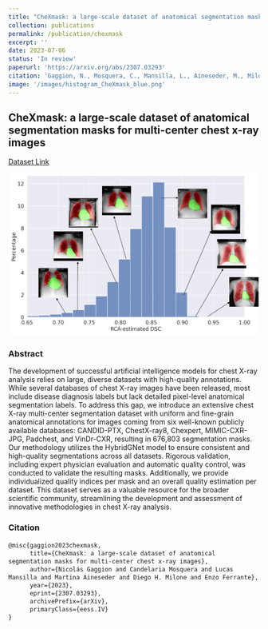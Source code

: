 ```yaml
---
title: "CheXmask: a large-scale dataset of anatomical segmentation masks for multi-center chest x-ray images"
collection: publications
permalink: /publication/chexmask
excerpt: ''
date: 2023-07-06
status: 'In review'
paperurl: 'https://arxiv.org/abs/2307.03293'
citation: 'Gaggion, N., Mosquera, C., Mansilla, L., Aineseder, M., Milone, D. H., & Ferrante, E. (2023). CheXmask: a large-scale dataset of anatomical segmentation masks for multi-center chest x-ray images. arXiv preprint arXiv:2307.03293.'
image: '/images/histogram_CheXmask_blue.png'
---
```


## CheXmask: a large-scale dataset of anatomical segmentation masks for multi-center chest x-ray images

<a href="{{ https://physionet.org/content/chexmask-cxr-segmentation-data }}">Dataset Link</a>

<img src='/images/histogram_CheXmask_blue.png'>

### Abstract

The development of successful artificial intelligence models for chest X-ray analysis relies on large, diverse datasets with high-quality annotations. While several databases of chest X-ray images have been released, most include disease diagnosis labels but lack detailed pixel-level anatomical segmentation labels. To address this gap, we introduce an extensive chest X-ray multi-center segmentation dataset with uniform and fine-grain anatomical annotations for images coming from six well-known publicly available databases: CANDID-PTX, ChestX-ray8, Chexpert, MIMIC-CXR-JPG, Padchest, and VinDr-CXR, resulting in 676,803 segmentation masks. Our methodology utilizes the HybridGNet model to ensure consistent and high-quality segmentations across all datasets. Rigorous validation, including expert physician evaluation and automatic quality control, was conducted to validate the resulting masks. Additionally, we provide individualized quality indices per mask and an overall quality estimation per dataset. This dataset serves as a valuable resource for the broader scientific community, streamlining the development and assessment of innovative methodologies in chest X-ray analysis. 

### Citation
````
@misc{gaggion2023chexmask,
      title={CheXmask: a large-scale dataset of anatomical segmentation masks for multi-center chest x-ray images}, 
      author={Nicolás Gaggion and Candelaria Mosquera and Lucas Mansilla and Martina Aineseder and Diego H. Milone and Enzo Ferrante},
      year={2023},
      eprint={2307.03293},
      archivePrefix={arXiv},
      primaryClass={eess.IV}
}
````
